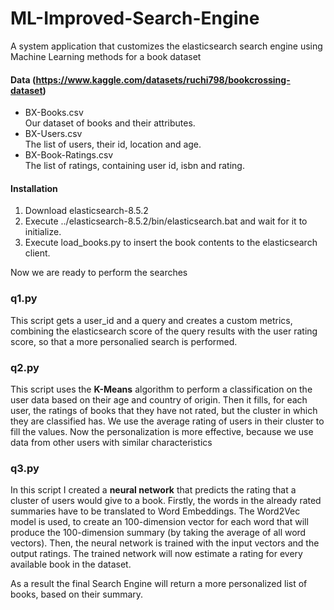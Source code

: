 # ML-Improved-Search-Engine
A system application that customizes the elasticsearch search engine using Machine Learning methods for a book dataset


#### Data (https://www.kaggle.com/datasets/ruchi798/bookcrossing-dataset)
- BX-Books.csv\
Our dataset of books and their attributes.
- BX-Users.csv\
The list of users, their id, location and age.
- BX-Book-Ratings.csv\
The list of ratings, containing user id, isbn and rating.

#### Installation
1. Download elasticsearch-8.5.2
2. Execute ../elasticsearch-8.5.2/bin/elasticsearch.bat and wait for it to initialize.
3. Execute load_books.py to insert the book contents to the elasticsearch client.

Now we are ready to perform the searches

### q1.py
This script gets a user_id and a query and creates a custom metrics, 
combining the elasticsearch score of the query results with the user rating score, so that a more personalied search is performed.

### q2.py
This script uses the **K-Means** algorithm to perform a classification on the user data based on their age and country of origin. Then it fills, for each user, the ratings of books that they have not rated, but the cluster in which they are classified has. We use the average rating of users in their cluster to fill the values. Now the personalization is more effective, because we use data from other users with similar characteristics

### q3.py
In this script I created a **neural network** that predicts the rating that a cluster of users would give to a book.
Firstly, the words in the already rated summaries have to be translated to Word Embeddings. The Word2Vec model is used, to create an 100-dimension vector for each word that will produce the 100-dimension summary (by taking the average of all word vectors). Then, the neural network is trained with the input vectors and the output ratings.
The trained network will now estimate a rating for every available book in the dataset.

As a result the final Search Engine will return a more personalized list of books, based on their summary.
